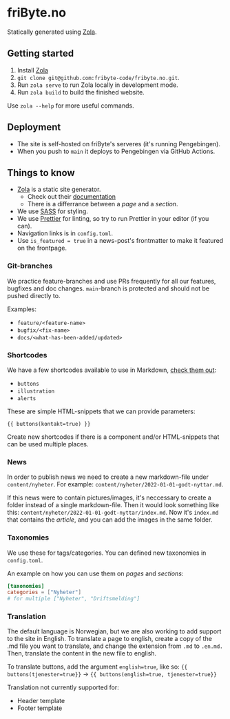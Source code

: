 # friByte.no

Statically generated using [Zola][zola].

## Getting started

1. Install [Zola][zola_install]
1. `git clone git@github.com:fribyte-code/fribyte.no.git`.
1. Run `zola serve` to run Zola locally in development mode.
1. Run `zola build` to build the finished website.

Use `zola --help` for more useful commands.

## Deployment

- The site is self-hosted on friByte's serveres (it's running Pengebingen).
- When you push to `main` it deploys to Pengebingen via GitHub Actions.

## Things to know

- [Zola][zola] is a static site generator.
  - Check out their [documentation][zola_docs]
  - There is a differrance between a _page_ and a _section_.
- We use [SASS][sass] for styling.
- We use [Prettier][prettier] for linting, so try to run Prettier in your editor
  (if you can).
- Navigation links is in `config.toml`.
- Use `is_featured = true` in a news-post's frontmatter to make it featured on
  the frontpage.

### Git-branches

We practice feature-branches and use PRs frequently for all our features,
bugfixes and doc changes. `main`-branch is protected and should not be pushed
directly to.

Examples:

- `feature/<feature-name>`
- `bugfix/<fix-name>`
- `docs/<what-has-been-added/updated>`

### Shortcodes

We have a few shortcodes available to use in Markdown, [check them
out][shortcodes]:

- `buttons`
- `illustration`
- `alerts`

These are simple HTML-snippets that we can provide parameters:

```tera
{{ buttons(kontakt=true) }}
```

Create new shortcodes if there is a component and/or HTML-snippets that can be
used multiple places.

### News

In order to publish news we need to create a new markdown-file under
`content/nyheter`. For example: `content/nyheter/2022-01-01-godt-nyttar.md`.

If this news were to contain pictures/images, it's neccessary to create a folder
instead of a single markdown-file. Then it would look something like this:
`content/nyheter/2022-01-01-godt-nyttar/index.md`. Now it's `index.md` that
contains the _article_, and you can add the images in the same folder.

### Taxonomies

We use these for tags/categories. You can defined new taxonomies in
`config.toml`.

An example on how you can use them on _pages_ and _sections_:

```toml
[taxonomies]
categories = ["Nyheter"]
# for multiple ["Nyheter", "Driftsmelding"]
```

### Translation

The default language is Norwegian, but we are also working to add support to the
site in English. To translate a page to english, create a copy of the .md file
you want to translate, and change the extension from `.md` to `.en.md.` Then,
translate the content in the new file to english.

To translate buttons, add the argument `english=true`, like so:
`{{ buttons(tjenester=true}}` -> `{{ buttons(english=true, tjenester=true}}`

Translation not currently supported for:

- Header template
- Footer template

[zola]: https://getzola.org
[zola_install]:
  https://www.getzola.org/documentation/getting-started/installation/
[zola_docs]: https://getzola.org/documentation
[sass]: https://sass-lang.com
[prettier]: https://prettier.io/
[shortcodes]:
  https://github.com/fribyte-code/fribyte.no/tree/main/templates/shortcodes
